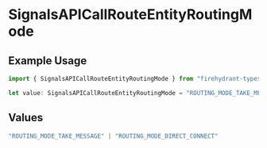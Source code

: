 # SignalsAPICallRouteEntityRoutingMode

## Example Usage

```typescript
import { SignalsAPICallRouteEntityRoutingMode } from "firehydrant-typescript-sdk/models/components";

let value: SignalsAPICallRouteEntityRoutingMode = "ROUTING_MODE_TAKE_MESSAGE";
```

## Values

```typescript
"ROUTING_MODE_TAKE_MESSAGE" | "ROUTING_MODE_DIRECT_CONNECT"
```